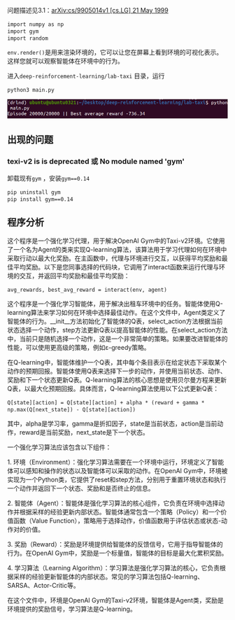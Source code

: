 问题描述见3.1：[arXiv:cs/9905014v1 [cs.LG] 21 May 1999](https://arxiv.org/pdf/cs/9905014.pdf)

```
import numpy as np
import gym
import random
```






`env.render()`是用来渲染环境的，它可以让您在屏幕上看到环境的可视化表示。这样您就可以观察智能体在环境中的行为。


进入`deep-reinforcement-learning/lab-taxi` 目录，运行
```
python3 main.py
```

![](images/Pasted%20image%2020230422233422.png)

## 出现的问题
### texi-v2 is is deprecated 或 No module named 'gym'
卸载现有`gym` ，安装`gym==0.14` 
```
pip uninstall gym
pip install gym==0.14
```

## 程序分析
这个程序是一个强化学习代理，用于解决OpenAI Gym中的Taxi-v2环境。它使用了一个名为Agent的类来实现Q-learning算法，该算法用于学习代理如何在环境中采取行动以最大化奖励。在主函数中，代理与环境进行交互，以获得平均奖励和最佳平均奖励。以下是您同事选择的代码块，它调用了interact函数来运行代理与环境的交互，并返回平均奖励和最佳平均奖励：
```
avg_rewards, best_avg_reward = interact(env, agent)
```

这个程序是一个强化学习智能体，用于解决出租车环境中的任务。智能体使用Q-learning算法来学习如何在环境中选择最佳动作。在这个文件中，Agent类定义了智能体的行为。\_\_init__方法初始化了智能体的Q表，select_action方法根据当前状态选择一个动作，step方法更新Q表以提高智能体的性能。在select_action方法中，当前只是随机选择一个动作，这是一个非常简单的策略。如果要改进智能体的性能，可以使用更高级的策略，例如ε-greedy策略。

在Q-learning中，智能体维护一个Q表，其中每个条目表示在给定状态下采取某个动作的预期回报。智能体使用Q表来选择下一步的动作，并使用当前状态、动作、奖励和下一个状态更新Q表。Q-learning算法的核心思想是使用贝尔曼方程来更新Q表，以最大化预期回报。具体而言，Q-learning算法使用以下公式更新Q表：
```
Q[state][action] = Q[state][action] + alpha * (reward + gamma * np.max(Q[next_state]) - Q[state][action])
```

其中，alpha是学习率，gamma是折扣因子，state是当前状态，action是当前动作，reward是当前奖励，next_state是下一个状态。

一个强化学习算法应该包含以下组件：  
  
1. 环境（Environment）：强化学习算法需要在一个环境中运行，环境定义了智能体可以感知和操作的状态以及智能体可以采取的动作。在OpenAI Gym中，环境被实现为一个Python类，它提供了reset和step方法，分别用于重置环境状态和执行一个动作并返回下一个状态、奖励和是否终止的信息。  
  
2. 智能体（Agent）：智能体是强化学习算法的核心组件，它负责在环境中选择动作并根据采样的经验更新内部状态。智能体通常包含一个策略（Policy）和一个价值函数（Value Function），策略用于选择动作，价值函数用于评估状态或状态-动作对的价值。  
  
3. 奖励（Reward）：奖励是环境提供给智能体的反馈信号，它用于指导智能体的行为。在OpenAI Gym中，奖励是一个标量值，智能体的目标是最大化累积奖励。  
  
4. 学习算法（Learning Algorithm）：学习算法是强化学习算法的核心，它负责根据采样的经验更新智能体的内部状态。常见的学习算法包括Q-learning、SARSA、Actor-Critic等。  
  
在这个文件中，环境是OpenAI Gym的Taxi-v2环境，智能体是Agent类，奖励是环境提供的奖励信号，学习算法是Q-learning。